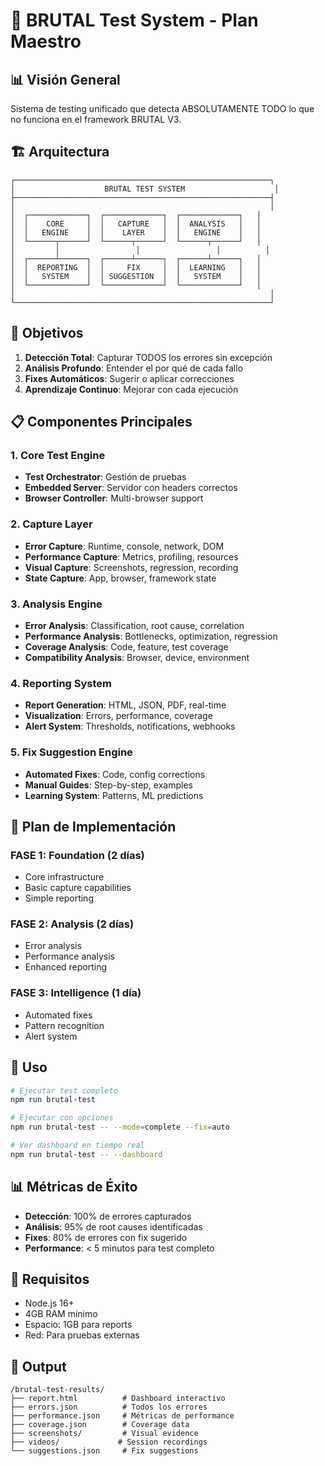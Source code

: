 # 🎯 BRUTAL Test System - Plan Maestro

## 📊 Visión General

Sistema de testing unificado que detecta ABSOLUTAMENTE TODO lo que no funciona en el framework BRUTAL V3.

## 🏗️ Arquitectura

```
┌─────────────────────────────────────────────────────────┐
│                    BRUTAL TEST SYSTEM                    │
├─────────────────────────────────────────────────────────┤
│                                                         │
│  ┌─────────────┐  ┌─────────────┐  ┌─────────────┐   │
│  │    CORE     │  │   CAPTURE   │  │  ANALYSIS   │   │
│  │   ENGINE    │  │    LAYER    │  │   ENGINE    │   │
│  └──────┬──────┘  └──────┬──────┘  └──────┬──────┘   │
│         │                 │                 │          │
│  ┌──────┴──────┐  ┌──────┴──────┐  ┌──────┴──────┐   │
│  │  REPORTING  │  │     FIX     │  │  LEARNING   │   │
│  │   SYSTEM    │  │ SUGGESTION  │  │   SYSTEM    │   │
│  └─────────────┘  └─────────────┘  └─────────────┘   │
│                                                         │
└─────────────────────────────────────────────────────────┘
```

## 🎯 Objetivos

1. **Detección Total**: Capturar TODOS los errores sin excepción
2. **Análisis Profundo**: Entender el por qué de cada fallo
3. **Fixes Automáticos**: Sugerir o aplicar correcciones
4. **Aprendizaje Continuo**: Mejorar con cada ejecución

## 📋 Componentes Principales

### 1. Core Test Engine
- **Test Orchestrator**: Gestión de pruebas
- **Embedded Server**: Servidor con headers correctos
- **Browser Controller**: Multi-browser support

### 2. Capture Layer
- **Error Capture**: Runtime, console, network, DOM
- **Performance Capture**: Metrics, profiling, resources
- **Visual Capture**: Screenshots, regression, recording
- **State Capture**: App, browser, framework state

### 3. Analysis Engine
- **Error Analysis**: Classification, root cause, correlation
- **Performance Analysis**: Bottlenecks, optimization, regression
- **Coverage Analysis**: Code, feature, test coverage
- **Compatibility Analysis**: Browser, device, environment

### 4. Reporting System
- **Report Generation**: HTML, JSON, PDF, real-time
- **Visualization**: Errors, performance, coverage
- **Alert System**: Thresholds, notifications, webhooks

### 5. Fix Suggestion Engine
- **Automated Fixes**: Code, config corrections
- **Manual Guides**: Step-by-step, examples
- **Learning System**: Patterns, ML predictions

## 📅 Plan de Implementación

### FASE 1: Foundation (2 días)
- Core infrastructure
- Basic capture capabilities
- Simple reporting

### FASE 2: Analysis (2 días)
- Error analysis
- Performance analysis
- Enhanced reporting

### FASE 3: Intelligence (1 día)
- Automated fixes
- Pattern recognition
- Alert system

## 🚀 Uso

```bash
# Ejecutar test completo
npm run brutal-test

# Ejecutar con opciones
npm run brutal-test -- --mode=complete --fix=auto

# Ver dashboard en tiempo real
npm run brutal-test -- --dashboard
```

## 📊 Métricas de Éxito

- **Detección**: 100% de errores capturados
- **Análisis**: 95% de root causes identificadas
- **Fixes**: 80% de errores con fix sugerido
- **Performance**: < 5 minutos para test completo

## 🔧 Requisitos

- Node.js 16+
- 4GB RAM mínimo
- Espacio: 1GB para reports
- Red: Para pruebas externas

## 📝 Output

```
/brutal-test-results/
├── report.html          # Dashboard interactivo
├── errors.json          # Todos los errores
├── performance.json     # Métricas de performance
├── coverage.json        # Coverage data
├── screenshots/         # Visual evidence
├── videos/             # Session recordings
└── suggestions.json     # Fix suggestions
```